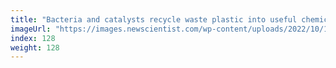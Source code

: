 ```yaml
---
title: "Bacteria and catalysts recycle waste plastic into useful chemicals"
imageUrl: "https://images.newscientist.com/wp-content/uploads/2022/10/13150447/SEI_129262540.jpg?width=600"
index: 128
weight: 128
---
```

